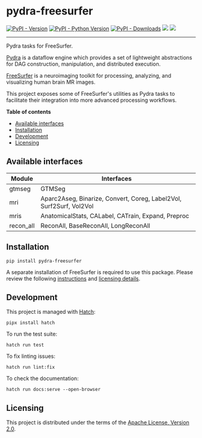 # pydra-freesurfer

[![PyPI - Version][pypi-version]][pypi-project]
[![PyPI - Python Version][pypi-pyversions]][pypi-project]
[![PyPI - Downloads][pypi-downloads]][pypi-project]
![][status-docs]
![][status-test]

----

Pydra tasks for FreeSurfer.

[Pydra][pydra] is a dataflow engine
which provides a set of lightweight abstractions
for DAG construction, manipulation, and distributed execution.

[FreeSurfer][freesurfer] is a neuroimaging toolkit
for processing, analyzing, and visualizing human brain MR images.

This project exposes some of FreeSurfer's utilities as Pydra tasks
to facilitate their integration into more advanced processing workflows.

**Table of contents**

- [Available interfaces](#available-interfaces)
- [Installation](#installation)
- [Development](#development)
- [Licensing](#licensing)

## Available interfaces

| Module    | Interfaces                                                          |
|-----------|---------------------------------------------------------------------|
| gtmseg    | GTMSeg                                                              |
| mri       | Aparc2Aseg, Binarize, Convert, Coreg, Label2Vol, Surf2Surf, Vol2Vol |
| mris      | AnatomicalStats, CALabel, CATrain, Expand, Preproc                  |
| recon_all | ReconAll, BaseReconAll, LongReconAll                                |

## Installation

```console
pip install pydra-freesurfer
```

A separate installation of FreeSurfer is required to use this package.
Please review the following [instructions][freesurfer-install]
and [licensing details][freesurfer-license].

## Development

This project is managed with [Hatch][hatch]:

```console
pipx install hatch
```

To run the test suite:

```console
hatch run test
```

To fix linting issues:

```console
hatch run lint:fix
```

To check the documentation:

```console
hatch run docs:serve --open-browser
```

## Licensing

This project is distributed under the terms of the [Apache License, Version 2.0][license].

[freesurfer]: https://surfer.nmr.mgh.harvard.edu

[freesurfer-install]: https://surfer.nmr.mgh.harvard.edu/fswiki/DownloadAndInstall

[freesurfer-license]: https://surfer.nmr.mgh.harvard.edu/registration.html

[hatch]: https://hatch.pypa.io

[license]: https://opensource.org/licenses/Apache-2.0

[pydra]: https://nipype.github.io/pydra

[pypi-downloads]: https://static.pepy.tech/badge/pydra-freesurfer

[pypi-project]: https://pypi.org/project/pydra-freesurfer

[pypi-pyversions]: https://img.shields.io/pypi/pyversions/pydra-freesurfer.svg

[pypi-version]: https://img.shields.io/pypi/v/pydra-freesurfer.svg

[status-docs]: https://github.com/aramis-lab/pydra-freesurfer/actions/workflows/docs.yaml/badge.svg

[status-test]: https://github.com/aramis-lab/pydra-freesurfer/actions/workflows/test.yaml/badge.svg
